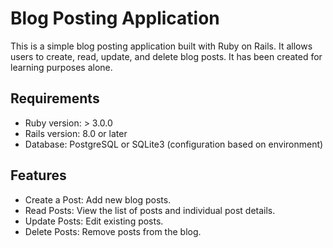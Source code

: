 # Blog Posting Application

This is a simple blog posting application built with Ruby on Rails. It allows users to create, read, update, and delete blog posts. It has been created for learning purposes alone.

## Requirements

* Ruby version: > 3.0.0
* Rails version: 8.0 or later
* Database: PostgreSQL or SQLite3 (configuration based on environment)

## Features

- Create a Post: Add new blog posts.
- Read Posts: View the list of posts and individual post details.
- Update Posts: Edit existing posts.
- Delete Posts: Remove posts from the blog.